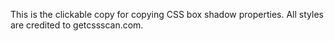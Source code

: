 This is the clickable copy for copying CSS box shadow properties. All styles are credited to getcssscan.com. 


